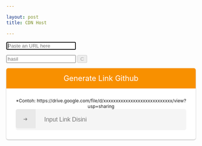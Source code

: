 ```yaml
---

layout: post 
title: CDN Host

---
```


<link rel="stylesheet" href="//fonts.googleapis.com/css?family=Open+Sans:400,700|Source+Code+Pro:400,700">
<link rel="stylesheet" href="//rawcdn.githack.com/neoascetic/rawgithack/9e126bd/rawgithack.css">
<script src="/safelink/css/clipboard.min.js"></script>
<p>
<input id="url" class="url" type="url" placeholder="Paste an URL here" autofocus="" tabindex="1" />
</p>
<p class="url-container">
<input id="url-prod" class="url" placeholder="hasil" readonly="" tabindex="2" />
<button id="url-prod-copy" class="url-copy-button" data-clipboard-target="#url-prod" title="Copy URL" disabled="" style="display:inline-block">
C
</button>
</p>
<p class="hidden">
<input id="url-dev" class="url" placeholder="https://raw.githack.com/user/repo/branch/file" readonly tabindex="3">
<button id="url-dev-copy" class="url-copy-button" data-clipboard-target="#url-dev" title="Copy URL" disabled>
<img src="//rawcdn.githack.com/neoascetic/rawgithack/4558441/clippy.svg" alt="">
</button>
</p>
<script>

</script>
<style>
/* CSS Safelink ubah warna cari kode #f89000 */
.wcSafeShow{position:relative;width:35px;height:35px;display:flex;margin:auto} /* atur margin untuk mengubah posisi icon */.safeWrap{position:fixed;top:0;left:0;bottom:0;right:0;background:rgba(0,0,0,.5);z-index:999999;-webkit-backdrop-filter:blur(6px);backdrop-filter:blur(6px)}.panel-primary{background:#fff;text-align:center;display:block;overflow:hidden;width:100%;max-width:100%;padding:0 0 25px 0;border-radius:5px;box-shadow:0 1px 3px rgba(0,0,0,0.12),0 1px 2px rgba(0,0,0,0.24)}.panel-body{position:relative;margin:0 25px}.panel-heading h2, .JudulLink h2{background:#f89000;color:#fff;margin:0 auto 25px auto;font-weight:400;padding:15px;font-size:20px}.JudulLink h2{font-size:13px;border-radius: 7px}.panel-body input{height:56px;background:rgba(0,0,0,0.04);width:100%;padding:15px;border-radius:5px;border:1px solid transparent;font-size:16px;color:#000;outline:none;text-indent:60px;transition:all .3s}.panel-body input:focus{background:#fff;color:#000;border-color:#f89000;outline:none;box-shadow:0 0 5px rgba(0,0,0,0.1)}.panel-body .input-group-btn{position:absolute;top:0;right:0}.panel-body button{border-radius:0 5px 5px 0;background:#f89000;color:#fff;border:0;padding:17px 52px;font-weight:500;outline:none;transition:all .3s}.panel-body button:hover,.panel-body button:focus{background:#f89000;outline:none}#generatelink{margin:20px auto 0 auto}#generatelink button{background:#f89000;border-radius:5px;font-size:14px;padding:14px 32px}#generatelink button:hover,#generatelink button:focus{background:#f89000;border-radius:5px;font-size:14px}#generatelink input{background:rgba(0,0,0,0.05);text-indent:0}#generatelink input:hover,#generatelink input:focus{background:#f89000;border-color:transparent;box-shadow:none}#generateloading{margin:20px auto 0 auto;font-size:20px;color:#f89000;font-weight:normal}.panel-body:before{content:'\279C';background:rgba(0,0,0,0.05);position:absolute;left:0;top:0;color:#888;padding:17px 20px;border-radius:5px 0 0 5px;border-right:1px solid transparent;transition:all .6s}.panel-body:focus-within:before{content:'\279C';background:#f89000;color:#fff}.bt-success{display:inline-flex;align-items:center;margin:15px 15px;padding:10px 20px;outline:0;border:0;border-radius:2px;color:#fefefe;background-color:#f89000;font-size:14px;white-space:nowrap;overflow:hidden;max-width:100%;line-height:2em}.bt-success:hover{color:#f89000;background-color:transparent;border:1px solid #f89000}.hidden,.bt-success.hidden{display:none}.wcSafeClose{display:inline-flex;align-items:center;margin:15px auto -15px;padding:5px 15px;outline:0;border:0;border-radius:2px;color:#fefefe;background-color:#f89000;font-size:14px;white-space:nowrap;overflow:hidden;max-width:100%;line-height:2em}.copytoclipboard{margin:10px auto 5px}#timer{margin:0 auto 20px auto;width:80px;text-align:center}.pietimer{position:relative;font-size:200px;width:1em;height:1em}.pietimer > .percent{position:absolute;top:25px;left:12px;width:3.33em;font-size:18px;text-align:center;display:none}.pietimer > .slice{position:absolute;width:1em;height:1em;clip:rect(0px,1em,1em,0.5em)}.pietimer >.slice.gt50{clip:rect(auto,auto,auto,auto)}.pietimer > .slice > .pie{border:0.06em solid #c0c0c0;position:absolute;width:1em;height:1em;clip:rect(0em,0.5em,1em,0em);border-radius:0.5em}.pietimer > .slice > .pie.fill{-moz-transform:rotate(180deg)!important;-webkit-transform:rotate(180deg)!important;-o-transform:rotate(180deg)!important;transform:rotate(180deg)!important}.pietimer.fill > .percent{display:none}.pietimer.fill > .slice > .pie{border:transparent;background-color:#c0c0c0;width:1em;height:1em}.wcSafeShow svg{fill:none!important;stroke:#48525c;stroke-linecap:round;stroke-linejoin:round;stroke-width:1;width:22px;height:22px}#generateloading svg{width:22px;height:22px;fill:#f89000}.btn-primary svg,.darkMode .btn-primary svg{fill:none;stroke:#fff;stroke-width:1.5;width:22px;height:22px;vertical-align:-5px;margin-right:10px}@media screen and (max-width:768px){.panel-body .input-group-btn{display:block;position:relative;overflow:hidden;margin:20px auto 0 auto}.panel-body button{border-radius:5px;width:100%}}@media screen and (max-width:480px){.panel-primary{margin-top:30%}}
  </style>
<div style="display:none" class="generator-gdrive">
  <div class="form-gdrive input">
      </div>
<div class="form-gdrive output">
<label for="gdrive">Result</label>
<input name="gdrive" id="output" placeholder="Input Link Disini" type="text" readonly="readonly" />
</div>
</div>

<div class="panel-primary">
<div class="panel-heading">
<h2>Generate Link Github</h2>
</div>
<span style="font-size:12px">*Contoh: https://drive.google.com/file/d/xxxxxxxxxxxxxxxxxxxxxxxxxxxx/view?usp=sharing</span>
<div class="panel-body">
<input name="gdrive" id="driveID" placeholder="Input Link Disini" type="text" />
<div class="hidden" id="generateloading">
<svg viewBox="0 0 50 50" x="0px" y="0px"><path d="M25.251,6.461c-10.318,0-18.683,8.365-18.683,18.683h4.068c0-8.071,6.543-14.615,14.615-14.615V6.461z"><animateTransform attributeName="transform" attributeType="xml" dur="0.6s" from="0 25 25" repeatCount="indefinite" to="360 25 25" type="rotate" /></path></svg></div>
<div class="hidden" id="generatelink">
<h2>Hasil</h2>
<input autocomplete="off" id="generateurl" oninvalid="this.setCustomValidity(&apos;Please Enter valid link&apos;)" placeholder="Enter your link here..." required="required" type="url" readonly="readonly" value="" />
<button class="copytoclipboard" data-clipboard-action="copy" data-clipboard-target="#generateurl" id="copytoclipboardA">Copy URL Download</button>
<input id="resulturl" onclick="this.focus();this.select()" readonly="readonly" type="text" />
<button class="copytoclipboard" data-clipboard-action="copy" data-clipboard-target="#resulturl" id="copytoclipboardB">Copy URL Safelink</button>
</div>
</div>
<a class="hidden" id="reset" href="javascript:void">RESET</a>
</div>

<script>
$(".wcSafeShow").click(function(){$(".safeWrap").fadeIn()}),
$("#reset").click(function(){$(".safeWrap").fadeOut(),$("#generatelink").addClass("hidden"),$("#generateurl").val(""),$("#driveID").val(""),$("#reset").attr("class","hidden"),$("#copytoclipboardA").html(setCopyUrlA),$("#copytoclipboardB").html(setCopyUrlB)});
$(document).ready(function(){$('#url').keyup(function(){
(function(doc){"use strict";const GITHUB_API_URL='https://api.github.com';const TEMPLATES=[[/^(https?):\/\/gitlab\.com\/([^\/]+.*\/[^\/]+)\/(?:raw|blob)\/(.+?)(?:\?.*)?$/i,'$1://gl.githack.com/$2/raw/$3'],[/^(https?):\/\/bitbucket\.org\/([^\/]+\/[^\/]+)\/(?:raw|src)\/(.+?)(?:\?.*)?$/i,'$1://bb.githack.com/$2/raw/$3'],[/^(https?):\/\/bitbucket\.org\/snippets\/([^\/]+\/[^\/]+)\/revisions\/([^\/\#\?]+)(?:\?[^#]*)?(?:\#file-(.+?))$/i,'$1://bb.githack.com/!api/2.0/snippets/$2/$3/files/$4'],[/^(https?):\/\/bitbucket\.org\/snippets\/([^\/]+\/[^\/\#\?]+)(?:\?[^#]*)?(?:\#file-(.+?))$/i,'$1://bb.githack.com/!api/2.0/snippets/$2/HEAD/files/$3'],[/^(https?):\/\/bitbucket\.org\/\!api\/2.0\/snippets\/([^\/]+\/[^\/]+\/[^\/]+)\/files\/(.+?)(?:\?.*)?$/i,'$1://bb.githack.com/!api/2.0/snippets/$2/files/$3'],[/^(https?):\/\/api\.bitbucket\.org\/2.0\/snippets\/([^\/]+\/[^\/]+\/[^\/]+)\/files\/(.+?)(?:\?.*)?$/i,'$1://bb.githack.com/!api/2.0/snippets/$2/files/$3'],[/^(https?):\/\/(?:cdn\.)?rawgit\.com\/(.+?\/[0-9a-f]+\/raw\/(?:[0-9a-f]+\/)?.+)$/i,'$1://gist.githack.com/$2'],[/^(https?):\/\/(?:cdn\.)?rawgit\.com\/([^\/]+\/[^\/]+\/[^\/]+|[0-9A-Za-z-]+\/[0-9a-f]+\/raw)\/(.+)/i,'$1://raw.githack.com/$2/$3'],[/^(https?):\/\/raw\.github(?:usercontent)?\.com\/([^\/]+\/[^\/]+\/[^\/]+|[0-9A-Za-z-]+\/[0-9a-f]+\/raw)\/(.+)/i,'$1://raw.githack.com/$2/$3'],[/^(https?):\/\/github\.com\/(.[^\/]+?)\/(.[^\/]+?)\/(?!releases\/)(?:(?:blob|raw)\/)?(.+?\/.+)/i,'$1://raw.githack.com/$2/$3/$4'],[/^(https?):\/\/gist\.github(?:usercontent)?\.com\/(.+?\/[0-9a-f]+\/raw\/(?:[0-9a-f]+\/)?.+)$/i,'$1://gist.githack.com/$2'],[/^(https?):\/\/git\.sr\.ht\/(~[^\/]+\/[^\/]+\/blob\/.+\/.+)/i,'$1://srht.githack.com/$2'],[/^(https?):\/\/hg\.sr\.ht\/(~[^\/]+\/[^\/]+\/raw\/.+)/i,'$1://srhgt.githack.com/$2']];
var prodEl=doc.getElementById('url-prod');
var devEl=doc.getElementById('url-dev');
var urlEl=doc.getElementById('url');
new Clipboard('.url-copy-button');
var devCopyButton=doc.getElementById('url-dev-copy');
var prodCopyButton=doc.getElementById('url-prod-copy');
if(doc.queryCommandSupported&&doc.queryCommandSupported('copy')){devCopyButton.style.display='inline-block';prodCopyButton.style.display='inline-block'}
urlEl.addEventListener('input',formatURL,!1);if(/(iPhone|iPad|iPod)/i.test(navigator.userAgent)){inputDev.removeAttribute('readonly')
inputProd.removeAttribute('readonly')
inputDev.addEventListener('keydown',function(e){e.preventDefault()});inputProd.addEventListener('keydown',function(e){e.preventDefault()})}
formatURL();function formatURL(){var url=urlEl.value=mergeSlashes(decodeURIComponent(urlEl.value.trim()));urlEl.classList.remove('valid');urlEl.classList.toggle('invalid',url.length);devEl.value='';prodEl.value='';devEl.classList.remove('valid');prodEl.classList.remove('valid');devCopyButton.disabled=!0;prodCopyButton.disabled=!0;var ghUrl=maybeConvertUrl(url);if(ghUrl){var matches=ghUrl.match(/^(\w+:\/\/(raw).githack.com\/([^\/]+)\/([^\/]+))\/([^\/]+)\/(.*)/i);if(!matches){devEl.value=ghUrl;document.getElementById("generateurl").value = cdnize(ghUrl);prodEl.value=cdnize(ghUrl);setValid()}else if(matches[2]==='raw'){devEl.value=ghUrl;let apiUrl=`${GITHUB_API_URL}/repos/${matches[3]}/${matches[4]}/git/refs/heads/${matches[5]}`;fetch(apiUrl).then(res=>{if(res.ok)return res.json()}).then(data=>{let ref=data&&data.object&&data.object.sha?data.object.sha:matches[5];document.getElementById("generateurl").value = cdnize(`${matches[1]}/${ref}/${matches[6]}`);prodEl.value=cdnize(`${matches[1]}/${ref}/${matches[6]}`);setValid()})}}}
function mergeSlashes(url){try{var url=new URL(url)}catch(e){return url}
url.pathname=url.pathname.replace(/\/\/+/ig,'/');return url.toString()}
function maybeConvertUrl(url){for(var i in TEMPLATES){var[pattern,template]=TEMPLATES[i];if(pattern.test(url)){return url.replace(pattern,template)}}}
function cdnize(url){return url.replace(/^(\w+):\/\/(\w+)/,"$1://$2cdn")}
function setValid(){urlEl.classList.remove('invalid');urlEl.classList.add('valid');prodEl.classList.add('valid');devEl.classList.add('valid');devCopyButton.disabled=!1;prodCopyButton.disabled=!1}
prodEl.addEventListener('focus',onFocus);devEl.addEventListener('focus',onFocus);urlEl.addEventListener('focus',onFocus);function onFocus(e){setTimeout(function(){e.target.select()},1)}
function hide(element){element.classList.add('hidden')}
function show(element){element.classList.remove('hidden')}
var filesTextarea=doc.querySelector('.purge textarea');var filesSubmit=doc.querySelector('.purge input[type=submit]');var filesWait=doc.querySelector('.purge .wait');var filesSuccess=doc.querySelector('.purge .success');var filesError=doc.querySelector('.purge .error');autosize(filesTextarea);filesTextarea.oninput=function(){var result=[];for(var url of this.value.split('\n')){var url=decodeURIComponent(url.trim());var converted=maybeConvertUrl(url);result.push(converted?cdnize(converted):url)}
this.value=result.join('\n');return!1}
document.getElementById('purge-form').onsubmit=function(){filesTextarea.disabled=!0;filesSubmit.disabled=!0;hide(filesSuccess);hide(filesError);show(filesWait);var body='files='+encodeURIComponent(filesTextarea.value);fetch('/purge',{method:'POST',body:body}).then(res=>{if(res.status==429){return{success:!1,response:'too many requests'}}
return res.json()}).then(res=>{hide(filesWait);filesSubmit.disabled=!1;filesTextarea.disabled=!1;var operand=res.success?filesSuccess:filesError;operand.textContent=res.response;show(operand)});return!1}}(document));


var e=$("#generateurl").val(),r=$("#generatelink"),a=$("#generateloading"),n=$("#resulturl");
if(""==e)return $("#generateurl").focus(),!1;$("#copytoclipboardA").html(setCopyUrlA),$("#copytoclipboardB").html(setCopyUrlB),a.removeClass("hidden"),r.addClass("hidden"),$.ajax({url:"https://link.sophiainstitute.id/feeds/posts/summary/-/Pendidikan?alt=json-in-script",type:"get",dataType:"jsonp",success:function(t){var o="",l=t.feed.entry,s=new Array;if(void 0!==l){for(var i=0;i<l.length;i++){for(var d=0;d<l[i].link.length;d++)if("alternate"==l[i].link[d].rel){o=l[i].link[d].href;break}s[i]=o;var c=Math.random()*s.length;c=parseInt(c)}resultgenerate=s[c]+"#?o="+aesCrypto.encrypt(convertstr(e),convertstr("root")),a.addClass("hidden"),r.removeClass("hidden"),
$("#reset").attr("class","wcSafeClose"),
n.val(resultgenerate)}else n.val("No result!")},error:function(){n.val("Error loading feed!")}})}),
new ClipboardJS("#copytoclipboardA").on("success",function(e){$("#copytoclipboardA").html(setCopiedA)});
new ClipboardJS("#copytoclipboardB").on("success",function(e){$("#copytoclipboardB").html(setCopiedB)});
});
</script>
<script>
//<![CDATA[
/* Pengaturan safeLink */
var setTimer = 1; //waktu detik
var setColor = '#f89000'; //warna loading timer
var setCopyUrl = 'Copy URL Download'; // generator salin
var setText = 'Harap Tunggu...'; //pesan pada tombol
var setCopyUrlA = 'Salin URL Download'; //generator Salin
var setCopyUrlB = 'Salin URL Safelink'; //generator Salin
var setCopiedA = 'URL Download Tersalin'; //generator tersalin
var setCopiedB = 'URL Safelink Tersalin'; //generator tersalin
//]]> 
</script>
<script src="/safelink/css/wcsafelink.js"></script>
